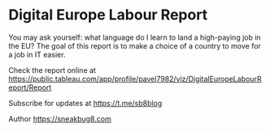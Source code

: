 # Digital Europe Labour Report

You may ask yourself: what language do I learn to land a high-paying job in the EU?
The goal of this report is to make a choice of a country to move for a job in IT easier.

Check the report online at https://public.tableau.com/app/profile/pavel7982/viz/DigitalEuropeLabourReport/Report

Subscribe for updates at https://t.me/sb8blog

Author https://sneakbug8.com